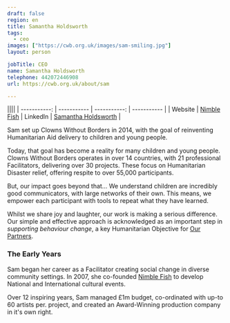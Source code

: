 ```yaml
---
draft: false
region: en
title: Samantha Holdsworth
tags:
  - ceo
images: ["https://cwb.org.uk/images/sam-smiling.jpg"]
layout: person

jobTitle: CEO
name: Samantha Holdsworth
telephone: 442072446908
url: https://cwb.org.uk/about/sam

---
```


||||
| -----------: | ----------- | -----------: | ----------- |
| Website | [Nimble Fish](https://nimble-fish.co.uk/about-the-fish/) | LinkedIn | [Samantha Holdsworth](https://uk.linkedin.com/in/samantha-holdsworth) |

<!--### The Vision-->

Sam set up Clowns Without Borders in 2014, with the goal of reinventing Humanitarian Aid delivery to children and young people.

<!--### Today-->

Today, that goal has become a reality for many children and young people. Clowns Without Borders operates in over 14 countries, with 21 professional Facilitators, delivering over 30 projects. These focus on Humanitarian Disaster relief, offering respite to over 55,000 participants.

But, our impact goes beyond that&hellip; We understand children are incredibly good communicators, with large networks of their own. This means, we empower each participant with tools to repeat what they have learned.

<!--Magic.-->

Whilst we share joy and laughter, our work is making a serious <!-- an enoumous --> difference. Our simple and effective approach is acknowledged as an important step in _supporting behaviour change_, a key Humanitarian Objective for [Our Partners](/support-us#partners).

<!--Our key thematics:
WASH
PSS
GBV
Gender & Equality

Our focus on sustainability via capacity building workshops, working with local Partners and artists. Supporting NGO partners to deliver playful, child-centred activities on our key thematics.-->

### The Early Years

Sam began her career as a Facilitator <!-- and clown --> creating social change in diverse community settings. In 2007, she co-founded [Nimble Fish](https://nimble-fish.co.uk/about-the-fish/) to develop National and International cultural events.

Over 12 inspiring years, Sam managed £1m budget, co-ordinated with up-to 60 artists per. project, and created an Award-Winning production company in it's own right.

<!--### The Future-->

<!--What else does our audience want to know about the CEO?:
- awards
- achievements
- trusted endosements
-->

